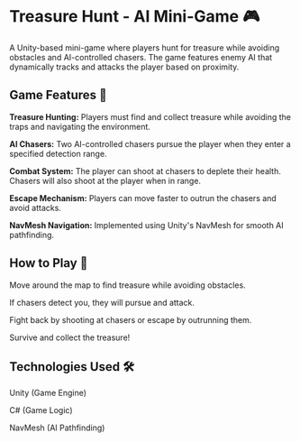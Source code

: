 # **Treasure Hunt - AI Mini-Game 🎮**
A Unity-based mini-game where players hunt for treasure while avoiding obstacles and AI-controlled chasers. The game features enemy AI that dynamically tracks and attacks the player based on proximity.

## Game Features 🚀
**Treasure Hunting:** Players must find and collect treasure while avoiding the traps and navigating the environment.

**AI Chasers:** Two AI-controlled chasers pursue the player when they enter a specified detection range.

**Combat System:**
The player can shoot at chasers to deplete their health.
Chasers will also shoot at the player when in range.

**Escape Mechanism:** Players can move faster to outrun the chasers and avoid attacks.

**NavMesh Navigation:** Implemented using Unity's NavMesh for smooth AI pathfinding.

## How to Play 🎯
Move around the map to find treasure while avoiding obstacles.

If chasers detect you, they will pursue and attack.

Fight back by shooting at chasers or escape by outrunning them.

Survive and collect the treasure!

## Technologies Used 🛠️
Unity (Game Engine)

C# (Game Logic)

NavMesh (AI Pathfinding)
